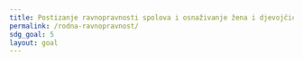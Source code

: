```yaml
---
title: Postizanje ravnopravnosti spolova i osnaživanje žena i djevojčica
permalink: /rodna-ravnopravnost/
sdg_goal: 5
layout: goal
---
```


